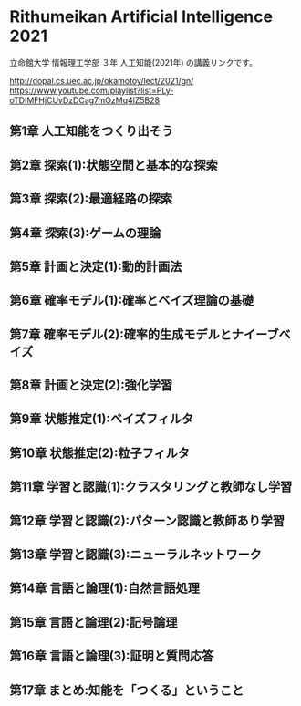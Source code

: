 # Rithumeikan Artificial Intelligence 2021

立命館大学 情報理工学部 ３年 人工知能(2021年) の講義リンクです。  

http://dopal.cs.uec.ac.jp/okamotoy/lect/2021/gn/  
https://www.youtube.com/playlist?list=PLy-oTDIMFHjCUvDzDCag7mOzMq4lZ5B28  


## 第1章 人工知能をつくり出そう


## 第2章 探索(1):状態空間と基本的な探索


## 第3章 探索(2):最適経路の探索


## 第4章 探索(3):ゲームの理論


## 第5章 計画と決定(1):動的計画法


## 第6章 確率モデル(1):確率とベイズ理論の基礎


## 第7章 確率モデル(2):確率的生成モデルとナイーブベイズ


## 第8章 計画と決定(2):強化学習


## 第9章 状態推定(1):ベイズフィルタ


## 第10章 状態推定(2):粒子フィルタ


## 第11章 学習と認識(1):クラスタリングと教師なし学習


## 第12章 学習と認識(2):パターン認識と教師あり学習


## 第13章 学習と認識(3):ニューラルネットワーク


## 第14章 言語と論理(1):自然言語処理


## 第15章 言語と論理(2):記号論理


## 第16章 言語と論理(3):証明と質問応答


## 第17章 まとめ:知能を「つくる」ということ

